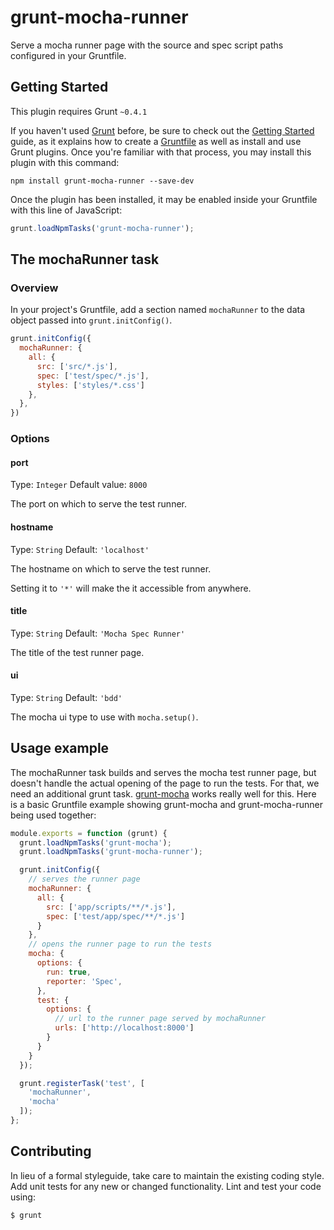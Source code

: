 # grunt-mocha-runner

Serve a mocha runner page with the source and spec script paths configured in your Gruntfile.

## Getting Started
This plugin requires Grunt `~0.4.1`

If you haven't used [Grunt](http://gruntjs.com/) before, be sure to check out the [Getting Started](http://gruntjs.com/getting-started) guide, as it explains how to create a [Gruntfile](http://gruntjs.com/sample-gruntfile) as well as install and use Grunt plugins. Once you're familiar with that process, you may install this plugin with this command:

```shell
npm install grunt-mocha-runner --save-dev
```

Once the plugin has been installed, it may be enabled inside your Gruntfile with this line of JavaScript:

```js
grunt.loadNpmTasks('grunt-mocha-runner');
```

## The mochaRunner task

### Overview
In your project's Gruntfile, add a section named `mochaRunner` to the data object passed into `grunt.initConfig()`.

```js
grunt.initConfig({
  mochaRunner: {
    all: {
      src: ['src/*.js'],
      spec: ['test/spec/*.js'],
      styles: ['styles/*.css']
    },
  },
})
```

### Options

#### port
Type: `Integer`
Default value: `8000`

The port on which to serve the test runner. 

#### hostname
Type: `String`
Default: `'localhost'`

The hostname on which to serve the test runner. 

Setting it to `'*'` will make the it accessible from anywhere.

#### title
Type: `String`
Default: `'Mocha Spec Runner'`

The title of the test runner page.

#### ui
Type: `String`
Default: `'bdd'`

The mocha ui type to use with `mocha.setup()`.

## Usage example

The mochaRunner task builds and serves the mocha test runner page, but doesn't handle the actual opening of the page to run the tests. For that, we need an additional grunt task. [grunt-mocha](https://github.com/kmiyashiro/grunt-mocha) works really well for this. Here is a basic Gruntfile example showing grunt-mocha and grunt-mocha-runner being used together:

```javascript
module.exports = function (grunt) {
  grunt.loadNpmTasks('grunt-mocha');
  grunt.loadNpmTasks('grunt-mocha-runner');

  grunt.initConfig({
    // serves the runner page
    mochaRunner: {
      all: {
        src: ['app/scripts/**/*.js'],
        spec: ['test/app/spec/**/*.js']
      }
    },
    // opens the runner page to run the tests
    mocha: {
      options: {
        run: true,
        reporter: 'Spec',
      },
      test: {
        options: {
          // url to the runner page served by mochaRunner
          urls: ['http://localhost:8000']
        }
      }
    }
  });

  grunt.registerTask('test', [
    'mochaRunner',
    'mocha'
  ]);
};
```

## Contributing
In lieu of a formal styleguide, take care to maintain the existing coding style. Add unit tests for any new or changed functionality. Lint and test your code using: 

```
$ grunt
```
